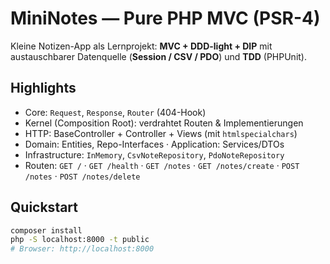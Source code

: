 # MiniNotes — Pure PHP MVC (PSR-4)

Kleine Notizen-App als Lernprojekt: **MVC + DDD-light + DIP** mit austauschbarer Datenquelle (**Session / CSV / PDO**) und **TDD** (PHPUnit).

## Highlights
- Core: `Request`, `Response`, `Router` (404-Hook)
- Kernel (Composition Root): verdrahtet Routen & Implementierungen
- HTTP: BaseController + Controller + Views (mit `htmlspecialchars`)
- Domain: Entities, Repo-Interfaces · Application: Services/DTOs
- Infrastructure: `InMemory`, `CsvNoteRepository`, `PdoNoteRepository`
- Routen: `GET /` · `GET /health` · `GET /notes` · `GET /notes/create` · `POST /notes` · `POST /notes/delete`

## Quickstart
```bash
composer install
php -S localhost:8000 -t public
# Browser: http://localhost:8000